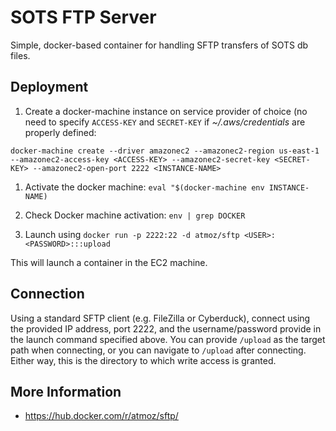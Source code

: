 # SOTS FTP Server

Simple, docker-based container for handling SFTP transfers of SOTS db files.

## Deployment

1. Create a docker-machine instance on service provider of choice (no need to specify `ACCESS-KEY` and `SECRET-KEY` if *~/.aws/credentials* are properly defined:

`docker-machine create --driver amazonec2 --amazonec2-region us-east-1 --amazonec2-access-key <ACCESS-KEY> --amazonec2-secret-key <SECRET-KEY> --amazonec2-open-port 2222 <INSTANCE-NAME>`

1. Activate the docker machine: `eval "$(docker-machine env INSTANCE-NAME)`

1. Check Docker machine activation: `env | grep DOCKER`

1. Launch using `docker run -p 2222:22 -d atmoz/sftp <USER>:<PASSWORD>:::upload`

This will launch a container in the EC2 machine.

## Connection

Using a standard SFTP client (e.g. FileZilla or Cyberduck), connect using the provided IP address, port 2222, and the username/password provide in the launch command specified above. You can provide `/upload` as the target path when connecting, or you can navigate to `/upload` after connecting. Either way, this is the directory to which write access is granted.

## More Information

* https://hub.docker.com/r/atmoz/sftp/
